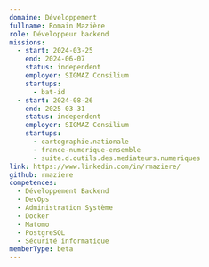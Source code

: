 ```yaml
---
domaine: Développement
fullname: Romain Mazière
role: Développeur backend
missions:
  - start: 2024-03-25
    end: 2024-06-07
    status: independent
    employer: SIGMAZ Consilium
    startups:
      - bat-id
  - start: 2024-08-26
    end: 2025-03-31
    status: independent
    employer: SIGMAZ Consilium
    startups:
      - cartographie.nationale
      - france-numerique-ensemble
      - suite.d.outils.des.mediateurs.numeriques
link: https://www.linkedin.com/in/rmaziere/
github: rmaziere
competences:
  - Développement Backend
  - DevOps
  - Administration Système
  - Docker
  - Matomo
  - PostgreSQL
  - Sécurité informatique
memberType: beta
---
```

